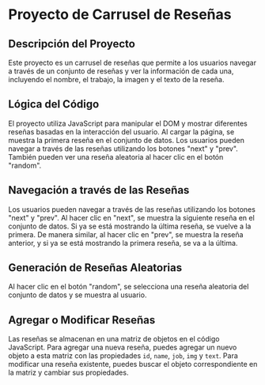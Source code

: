 # Proyecto de Carrusel de Reseñas

## Descripción del Proyecto

Este proyecto es un carrusel de reseñas que permite a los usuarios navegar a través de un conjunto de reseñas y ver la información de cada una, incluyendo el nombre, el trabajo, la imagen y el texto de la reseña.

## Lógica del Código

El proyecto utiliza JavaScript para manipular el DOM y mostrar diferentes reseñas basadas en la interacción del usuario. Al cargar la página, se muestra la primera reseña en el conjunto de datos. Los usuarios pueden navegar a través de las reseñas utilizando los botones "next" y "prev". También pueden ver una reseña aleatoria al hacer clic en el botón "random".

## Navegación a través de las Reseñas

Los usuarios pueden navegar a través de las reseñas utilizando los botones "next" y "prev". Al hacer clic en "next", se muestra la siguiente reseña en el conjunto de datos. Si ya se está mostrando la última reseña, se vuelve a la primera. De manera similar, al hacer clic en "prev", se muestra la reseña anterior, y si ya se está mostrando la primera reseña, se va a la última.

## Generación de Reseñas Aleatorias

Al hacer clic en el botón "random", se selecciona una reseña aleatoria del conjunto de datos y se muestra al usuario.

## Agregar o Modificar Reseñas

Las reseñas se almacenan en una matriz de objetos en el código JavaScript. Para agregar una nueva reseña, puedes agregar un nuevo objeto a esta matriz con las propiedades `id`, `name`, `job`, `img` y `text`. Para modificar una reseña existente, puedes buscar el objeto correspondiente en la matriz y cambiar sus propiedades.
